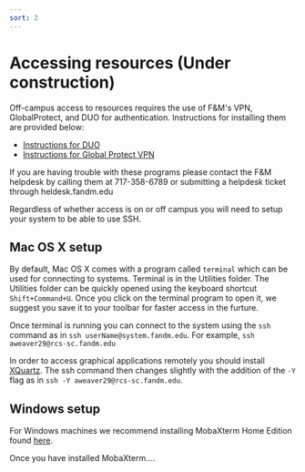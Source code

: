```yaml
---
sort: 2
---
```


# Accessing resources (Under construction)

Off-campus access to resources requires the use of F&M's VPN, GlobalProtect, and DUO for authentication.  Instructions for installing them are provided below:

- [Instructions for DUO](https://docs.google.com/document/d/1xZ3xIFEj_16zujJMGEPaSxO1-fAb2kbC25WxY7kP1jE/edit?usp=sharing)
- [Instructions for Global Protect VPN](https://docs.google.com/document/d/19nF8gaVCl8_c18pC95X19LQVZnGr3eLAkGlDcnsVV3c/edit?usp=sharing)

If you are having trouble with these programs please contact the F&M helpdesk by calling them at 717-358-6789 or submitting a helpdesk ticket through heldesk.fandm.edu

Regardless of whether access is on or off campus you will need to setup your system to be able to use SSH.

## Mac OS X setup

By default, Mac OS X comes with a program called `terminal` which can be used for connecting to systems.  Terminal is in the Utilities folder.  The Utilities folder can be quickly opened using the keyboard shortcut `Shift+Command+U`.  Once you click on the terminal program to open it, we suggest you save it to your toolbar for faster access in the furture.

Once terminal is running you can connect to the system using the `ssh` command as in `ssh userName@system.fandm.edu`.  For example, `ssh aweaver29@rcs-sc.fandm.edu`

In order to access graphical applications remotely you should install [XQuartz](https://www.xquartz.org/).  The ssh command then changes slightly with the addition of the  `-Y` flag as in `ssh -Y aweaver29@rcs-sc.fandm.edu`.

## Windows setup

For Windows machines we recommend installing MobaXterm Home Edition found [here](https://mobaxterm.mobatek.net/download.html).

Once you have installed MobaXterm....
